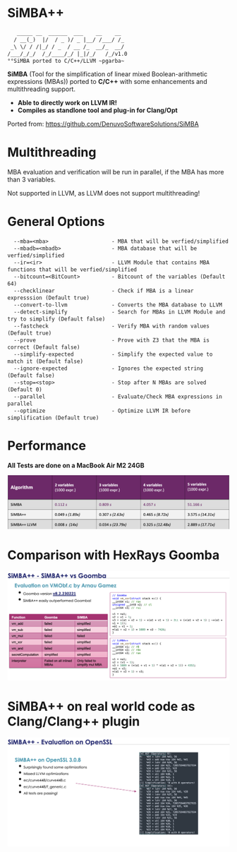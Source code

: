 # SiMBA++

```
   _____ __  ______  ___    __    __
  / __(_)  |/  / _ )/ _ |__/ /___/ /_
 _\ \/ / /|_/ / _  / __ /_  __/_  __/
/___/_/_/  /_/____/_/ |_|/_/   /_/v1.0
°°SiMBA ported to C/C++/LLVM ~pgarba~
```

**SiMBA** (Tool for the simplification of linear mixed Boolean-arithmetic expressions (MBAs)) ported to **C/C++** with some enhancements and multithreading support. 

* **Able to directly work on LLVM IR!**
* **Compiles as standlone tool and plug-in for Clang/Opt**


Ported from:
https://github.com/DenuvoSoftwareSolutions/SiMBA

# Multithreading

MBA evaluation and verification will be run in parallel, if the MBA has more than 3 variables.

Not supported in LLVM, as LLVM does not support multithreading!

# General Options

```
  --mba=<mba>                    - MBA that will be verfied/simplified
  --mbadb=<mbadb>                - MBA database that will be verfied/simplified
  --ir=<ir>                      - LLVM Module that contains MBA functions that will be verfied/simplified
  --bitcount=<BitCount>          - Bitcount of the variables (Default 64)
  --checklinear                  - Check if MBA is a linear expresssion (Default true)
  --convert-to-llvm              - Converts the MBA database to LLVM
  --detect-simplify              - Search for MBAs in LLVM Module and try to simplify (Default false)
  --fastcheck                    - Verify MBA with random values (Default true)
  --prove                        - Prove with Z3 that the MBA is correct (Default false)
  --simplify-expected            - Simplify the expected value to match it (Default false)
  --ignore-expected              - Ignores the expected string (Default false)
  --stop=<stop>                  - Stop after N MBAs are solved (Default 0)
  --parallel                     - Evaluate/Check MBA expressions in parallel
  --optimize                     - Optimize LLVM IR before simplification (Default true)
```


# Performance

**All Tests are done on a MacBook Air M2 24GB**

![Alt text](images/performance.png "SiMBA++/SiMBA performance comparison")

# Comparison with HexRays Goomba

![Alt text](images/goomba.png "SiMBA++ easily outperforms Goomba")


# SiMBA++ on real world code as Clang/Clang++ plugin

![Alt text](images/openssl.png "SiMBA++ is able to find missed optimization opportunities by LLVM")
